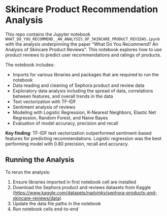 # Skincare Product Recommendation Analysis 

This repo contains the Jupyter notebook `WHAT_DO_YOU_RECOMMEND__AN_ANALYSIS_OF_SKINCARE_PRODUCT_REVIEWS.ipynb` with the analysis underpinning the paper "What Do You Recommend? An Analysis of Skincare Product Reviews". This notebook explores how to use product reviews to predict user recommendations and ratings of products. 

The notebook includes:
- Imports for various libraries and packages that are required to run the notebook
- Data reading and cleaning of Sephora product and review data
- Exploratory data analysis including the spread of data, correlations between features, and overall trends in the data
- Text vectorization with TF-IDF
- Sentiment analysis of reviews
- Modeling with Logistic Regression, K-Nearest Neighbors, Elastic Net Regression, Random Forest, and Naive Bayes
- Evaluation of model accuracy, precision and recall

**Key finding**: TF-IDF text vectorization outperformed sentiment-based features for predicting recommendations. Logistic regression was the best
performing model with 0.80 precision, recall and accuracy.

## Running the Analysis

To rerun the analysis:  
1. Ensure libraries imported in first notebook cell are installed 
2. Download the Sephora product and reviews datasets from Kaggle (https://www.kaggle.com/datasets/nadyinky/sephora-products-and-skincare-reviews/data)
3. Update the data file paths in the notebook  
4. Run notebook cells end-to-end
